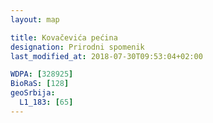 ```yaml
---
layout: map

title: Kovačevića pećina
designation: Prirodni spomenik
last_modified_at: 2018-07-30T09:53:04+02:00

WDPA: [328925]
BioRaS: [128]
geoSrbija:
  L1_183: [65]
---
```

